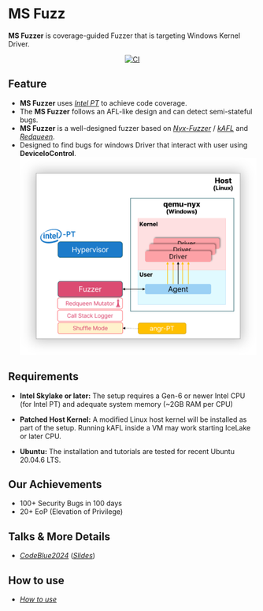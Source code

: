 # MS Fuzz
**MS Fuzzer** is coverage-guided Fuzzer that is targeting Windows Kernel Driver.



<p align="center">
  <a href="https://github.com/0dayResearchLab/kAFL/actions/workflows/CI.yml">
    <img src="https://github.com/0dayResearchLab/kAFL/actions/workflows/CI.yml/badge.svg" alt="CI">
  </a>
</p>

## Feature
- **MS Fuzzer** uses [_Intel PT_](https://www.intel.com/content/www/us/en/developer/videos/collecting-processor-trace-in-intel-system-debugger.html) to achieve code coverage. 
- The **MS Fuzzer** follows an AFL-like design and can detect semi-stateful bugs.
- **MS Fuzzer** is a well-designed fuzzer based on [_Nyx-Fuzzer_](https://nyx-fuzz.com) / [_kAFL_](https://github.com/IntelLabs/kAFL) and [_Redqueen_](https://github.com/RUB-SysSec/redqueen).
- Designed to find bugs for windows Driver that interact with user using **DeviceIoControl**.
![Fuzz Success](docs/installation/fuzz_overall.png?raw=true)
## Requirements

- **Intel Skylake or later:** The setup requires a Gen-6 or newer Intel CPU (for
  Intel PT) and adequate system memory (~2GB RAM per CPU)

- **Patched Host Kernel:** A modified Linux host kernel will be installed as part
  of the setup. Running kAFL inside a VM may work starting IceLake or later CPU.

- **Ubuntu:** The installation and tutorials are
  tested for recent Ubuntu 20.04.6 LTS.
## Our Achievements
- 100+ Security Bugs in 100 days
- 20+ EoP (Elevation of Privilege)

## Talks & More Details
- [_CodeBlue2024_](https://codeblue.jp/en/program/time-table/day2-010/) ([_Slides_](CODEBLUE2024.pdf)) 

## How to use
- [_How to use_](docs/installation/README.md)
